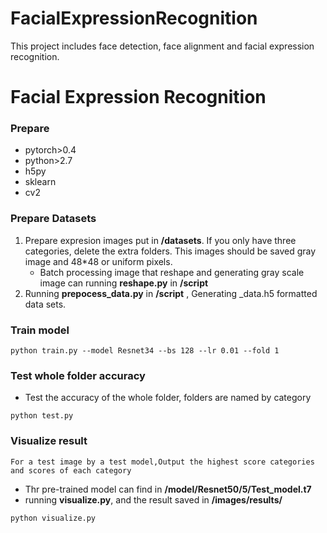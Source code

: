 # FacialExpressionRecognition
This project includes face detection, face alignment and facial expression recognition.

# Facial Expression Recognition

### Prepare

* pytorch>0.4
* python>2.7
* h5py
* sklearn
* cv2

### Prepare  Datasets

1. Prepare expresion images put in **/datasets**. If you only have three categories, delete the extra folders. This images should be saved gray image and 48*48 or uniform pixels.
    * Batch processing image that reshape and generating gray scale image can running **reshape.py** in **/script**
2. Running **prepocess_data.py** in **/script** , Generating _data.h5 formatted data sets.

### Train model 

```
python train.py --model Resnet34 --bs 128 --lr 0.01 --fold 1
```

### Test whole folder accuracy

* Test the accuracy of the whole folder, folders are named by category

```
python test.py
```

### Visualize result
`For a test image by a test model,Output the highest score categories and scores of each category`

* Thr pre-trained model can find in  **/model/Resnet50/5/Test_model.t7**
* running **visualize.py**, and the result saved in **/images/results/**

```
python visualize.py
```



